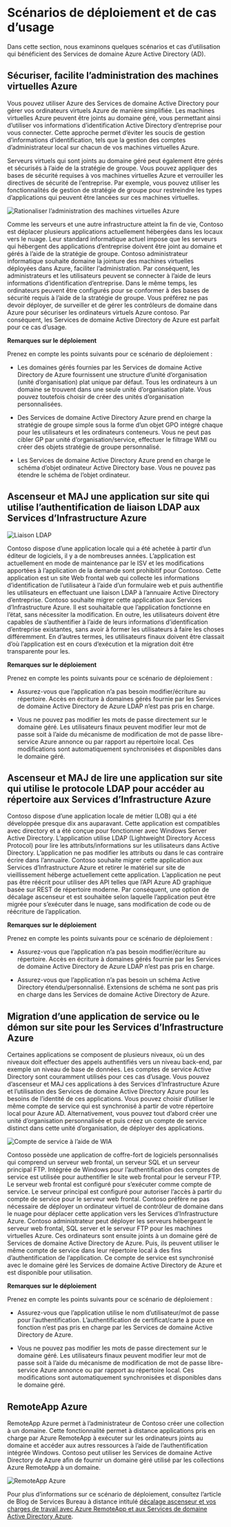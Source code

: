 <properties
    pageTitle="Azure Active Directory Domain Services : Scénarios de déploiement | Microsoft Azure"
    description="Scénarios de déploiement pour les Services de domaine Active Directory de Azure"
    services="active-directory-ds"
    documentationCenter=""
    authors="mahesh-unnikrishnan"
    manager="stevenpo"
    editor="curtand"/>

<tags
    ms.service="active-directory-ds"
    ms.workload="identity"
    ms.tgt_pltfrm="na"
    ms.devlang="na"
    ms.topic="article"
    ms.date="09/21/2016"
    ms.author="maheshu"/>


# <a name="deployment-scenarios-and-use-cases"></a>Scénarios de déploiement et de cas d’usage
Dans cette section, nous examinons quelques scénarios et cas d’utilisation qui bénéficient des Services de domaine Azure Active Directory (AD).

## <a name="secure-easy-administration-of-azure-virtual-machines"></a>Sécuriser, facilite l’administration des machines virtuelles Azure
Vous pouvez utiliser Azure des Services de domaine Active Directory pour gérer vos ordinateurs virtuels Azure de manière simplifiée. Les machines virtuelles Azure peuvent être joints au domaine géré, vous permettant ainsi d’utiliser vos informations d’identification Active Directory d’entreprise pour vous connecter. Cette approche permet d’éviter les soucis de gestion d’informations d’identification, tels que la gestion des comptes d’administrateur local sur chacun de vos machines virtuelles Azure.

Serveurs virtuels qui sont joints au domaine géré peut également être gérés et sécurisés à l’aide de la stratégie de groupe. Vous pouvez appliquer des bases de sécurité requises à vos machines virtuelles Azure et verrouiller les directives de sécurité de l’entreprise. Par exemple, vous pouvez utiliser les fonctionnalités de gestion de stratégie de groupe pour restreindre les types d’applications qui peuvent être lancées sur ces machines virtuelles.

![Rationaliser l’administration des machines virtuelles Azure](./media/active-directory-domain-services-scenarios/streamlined-vm-administration.png)

Comme les serveurs et une autre infrastructure atteint la fin de vie, Contoso est déplacer plusieurs applications actuellement hébergées dans les locaux vers le nuage. Leur standard informatique actuel impose que les serveurs qui hébergent des applications d’entreprise doivent être joint au domaine et gérés à l’aide de la stratégie de groupe. Contoso administrateur informatique souhaite domaine la jointure des machines virtuelles déployées dans Azure, faciliter l’administration. Par conséquent, les administrateurs et les utilisateurs peuvent se connecter à l’aide de leurs informations d’identification d’entreprise. Dans le même temps, les ordinateurs peuvent être configurés pour se conformer à des bases de sécurité requis à l’aide de la stratégie de groupe. Vous préférez ne pas devoir déployer, de surveiller et de gérer les contrôleurs de domaine dans Azure pour sécuriser les ordinateurs virtuels Azure contoso. Par conséquent, les Services de domaine Active Directory de Azure est parfait pour ce cas d’usage.

**Remarques sur le déploiement**

Prenez en compte les points suivants pour ce scénario de déploiement :

- Les domaines gérés fournies par les Services de domaine Active Directory de Azure fournissent une structure d’unité d’organisation (unité d’organisation) plat unique par défaut. Tous les ordinateurs à un domaine se trouvent dans une seule unité d’organisation plate. Vous pouvez toutefois choisir de créer des unités d’organisation personnalisées.

- Des Services de domaine Active Directory Azure prend en charge la stratégie de groupe simple sous la forme d’un objet GPO intégré chaque pour les utilisateurs et les ordinateurs conteneurs. Vous ne peut pas cibler GP par unité d’organisation/service, effectuer le filtrage WMI ou créer des objets stratégie de groupe personnalisé.

- Les Services de domaine Active Directory Azure prend en charge le schéma d’objet ordinateur Active Directory base. Vous ne pouvez pas étendre le schéma de l’objet ordinateur.


## <a name="lift-and-shift-an-on-premises-application-that-uses-ldap-bind-authentication-to-azure-infrastructure-services"></a>Ascenseur et MAJ une application sur site qui utilise l’authentification de liaison LDAP aux Services d’Infrastructure Azure

![Liaison LDAP](./media/active-directory-domain-services-scenarios/ldap-bind.png)

Contoso dispose d’une application locale qui a été achetée à partir d’un éditeur de logiciels, il y a de nombreuses années. L’application est actuellement en mode de maintenance par le ISV et les modifications apportées à l’application de la demande sont prohibitif pour Contoso. Cette application est un site Web frontal web qui collecte les informations d’identification de l’utilisateur à l’aide d’un formulaire web et puis authentifie les utilisateurs en effectuant une liaison LDAP à l’annuaire Active Directory d’entreprise. Contoso souhaite migrer cette application aux Services d’Infrastructure Azure. Il est souhaitable que l’application fonctionne en l’état, sans nécessiter la modification. En outre, les utilisateurs doivent être capables de s’authentifier à l’aide de leurs informations d’identification d’entreprise existantes, sans avoir à former les utilisateurs à faire les choses différemment. En d’autres termes, les utilisateurs finaux doivent être classait d’où l’application est en cours d’exécution et la migration doit être transparente pour les.

**Remarques sur le déploiement**

Prenez en compte les points suivants pour ce scénario de déploiement :

- Assurez-vous que l’application n’a pas besoin modifier/écriture au répertoire. Accès en écriture à domaines gérés fournie par les Services de domaine Active Directory de Azure LDAP n’est pas pris en charge.

- Vous ne pouvez pas modifier les mots de passe directement sur le domaine géré. Les utilisateurs finaux peuvent modifier leur mot de passe soit à l’aide du mécanisme de modification de mot de passe libre-service Azure annonce ou par rapport au répertoire local. Ces modifications sont automatiquement synchronisées et disponibles dans le domaine géré.


## <a name="lift-and-shift-an-on-premises-application-that-uses-ldap-read-to-access-the-directory-to-azure-infrastructure-services"></a>Ascenseur et MAJ de lire une application sur site qui utilise le protocole LDAP pour accéder au répertoire aux Services d’Infrastructure Azure
Contoso dispose d’une application locale de métier (LOB) qui a été développée presque dix ans auparavant. Cette application est compatibles avec directory et a été conçue pour fonctionner avec Windows Server Active Directory. L’application utilise LDAP (Lightweight Directory Access Protocol) pour lire les attributs/informations sur les utilisateurs dans Active Directory. L’application ne pas modifier les attributs ou dans le cas contraire écrire dans l’annuaire. Contoso souhaite migrer cette application aux Services d’Infrastructure Azure et retirer le matériel sur site de vieillissement héberge actuellement cette application. L’application ne peut pas être réécrit pour utiliser des API telles que l’API Azure AD graphique basée sur REST de répertoire moderne. Par conséquent, une option de décalage ascenseur et est souhaitée selon laquelle l’application peut être migrée pour s’exécuter dans le nuage, sans modification de code ou de réécriture de l’application.

**Remarques sur le déploiement**

Prenez en compte les points suivants pour ce scénario de déploiement :

- Assurez-vous que l’application n’a pas besoin modifier/écriture au répertoire. Accès en écriture à domaines gérés fournie par les Services de domaine Active Directory de Azure LDAP n’est pas pris en charge.

- Assurez-vous que l’application n’a pas besoin un schéma Active Directory étendu/personnalisé. Extensions de schéma ne sont pas pris en charge dans les Services de domaine Active Directory de Azure.


## <a name="migrate-an-on-premises-service-or-daemon-application-to-azure-infrastructure-services"></a>Migration d’une application de service ou le démon sur site pour les Services d’Infrastructure Azure
Certaines applications se composent de plusieurs niveaux, où un des niveaux doit effectuer des appels authentifiés vers un niveau back-end, par exemple un niveau de base de données. Les comptes de service Active Directory sont couramment utilisés pour ces cas d’usage. Vous pouvez d’ascenseur et MAJ ces applications à des Services d’Infrastructure Azure et l’utilisation des Services de domaine Active Directory Azure pour les besoins de l’identité de ces applications. Vous pouvez choisir d’utiliser le même compte de service qui est synchronisé à partir de votre répertoire local pour Azure AD. Alternativement, vous pouvez tout d’abord créer une unité d’organisation personnalisée et puis créez un compte de service distinct dans cette unité d’organisation, de déployer des applications.

![Compte de service à l’aide de WIA](./media/active-directory-domain-services-scenarios/wia-service-account.png)

Contoso possède une application de coffre-fort de logiciels personnalisés qui comprend un serveur web frontal, un serveur SQL et un serveur principal FTP. Intégrée de Windows pour l’authentification des comptes de service est utilisée pour authentifier le site web frontal pour le serveur FTP. Le serveur web frontal est configuré pour s’exécuter comme compte de service. Le serveur principal est configuré pour autoriser l’accès à partir du compte de service pour le serveur web frontal. Contoso préfère ne pas nécessaire de déployer un ordinateur virtuel de contrôleur de domaine dans le nuage pour déplacer cette application vers les Services d’Infrastructure Azure. Contoso administrateur peut déployer les serveurs hébergeant le serveur web frontal, SQL server et le serveur FTP pour les machines virtuelles Azure. Ces ordinateurs sont ensuite joints à un domaine géré de Services de domaine Active Directory de Azure. Puis, ils peuvent utiliser le même compte de service dans leur répertoire local à des fins d’authentification de l’application. Ce compte de service est synchronisé avec le domaine géré les Services de domaine Active Directory de Azure et est disponible pour utilisation.

**Remarques sur le déploiement**

Prenez en compte les points suivants pour ce scénario de déploiement :

- Assurez-vous que l’application utilise le nom d’utilisateur/mot de passe pour l’authentification. L’authentification de certificat/carte à puce en fonction n’est pas pris en charge par les Services de domaine Active Directory de Azure.

- Vous ne pouvez pas modifier les mots de passe directement sur le domaine géré. Les utilisateurs finaux peuvent modifier leur mot de passe soit à l’aide du mécanisme de modification de mot de passe libre-service Azure annonce ou par rapport au répertoire local. Ces modifications sont automatiquement synchronisées et disponibles dans le domaine géré.


## <a name="azure-remoteapp"></a>RemoteApp Azure
RemoteApp Azure permet à l’administrateur de Contoso créer une collection à un domaine. Cette fonctionnalité permet à distance applications pris en charge par Azure RemoteApp à exécuter sur les ordinateurs joints au domaine et accéder aux autres ressources à l’aide de l’authentification intégrée Windows. Contoso peut utiliser les Services de domaine Active Directory de Azure afin de fournir un domaine géré utilisé par les collections Azure RemoteApp à un domaine.

![RemoteApp Azure](./media/active-directory-domain-services-scenarios/azure-remoteapp.png)

Pour plus d’informations sur ce scénario de déploiement, consultez l’article de Blog de Services Bureau à distance intitulé [décalage ascenseur et vos charges de travail avec Azure RemoteApp et aux Services de domaine Active Directory Azure](http://blogs.msdn.com/b/rds/archive/2016/01/19/lift-and-shift-your-workloads-with-azure-remoteapp-and-azure-ad-domain-services.aspx).
